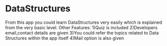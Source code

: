 # DataStructures
From this app you could learn DataStructures very easily which is explained from the very basic level. Other Features: 1)Quiz is included 2)Developers email,contact details are given 3)You could refer the topics related to Data Structures within the app itself 4)Mail option is also given
